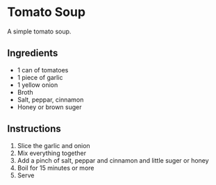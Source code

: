Tomato Soup
================================================================================

A simple tomato soup.


Ingredients
--------------------------------------------------------------------------------
* 1 can of tomatoes
* 1 piece of garlic
* 1 yellow onion
* Broth
* Salt, peppar, cinnamon
* Honey or brown suger


Instructions
--------------------------------------------------------------------------------

1. Slice the garlic and onion
2. Mix everything together
3. Add a pinch of salt, peppar and cinnamon and little suger or honey
4. Boil for 15 minutes or more
5. Serve
